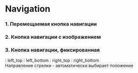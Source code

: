# Navigation

### 1. Перемещаемая кнопка навигации

<NavButtonDrag 
    :slideNumber="3"
    buttonText="To Slide 3"
    direction="left"
    buttonColor="bg-blue-500"
    :initialX="50"
    :initialY="100"
/>

### 2. Кнопка навигации с изображением

<NavButtonImageText 
    :slideNumber="5"
    buttonText="Image Button"
    buttonColor="bg-blue-500"
    width="200px"
    height="50px"
    textSize="18px"
    textColor="text-white"
    imagePosition="left"
    imageSrc="/images/01.png"
    :initialX="50"
    :initialY="150"
/>

<NavButtonImageText 
    :slideNumber="6"
    buttonText="Right Image"
    buttonColor="bg-green-500"
    width="180px"
    height="40px"
    textSize="16px"
    textColor="text-white"
    imagePosition="right"
    imageSrc="/images/02.jpg"
    :initialX="300"
    :initialY="150"
/>

### 3. Кнопка навигации, фиксированная 
: left_top : left_bottom : right_top : right_bottom<br>
Направление стрелки - автоматически выбирает положение

<NavButtonFixed 
    :slideNumber="4"
    buttonText="Left"
    buttonColor="bg-purple-500"
    width="60px"
    height="30px"
    textSize="16px"
    arrowSize="10px"
    position="left_bottom"
/>
<!-- <NavButtonFixed 
    :slideNumber="6"
    buttonText="Right"
    buttonColor="bg-purple-500"
    width="60px"
    height="30px"
    textSize="16px"
    arrowSize="10px"
    position="right_bottom"
/> -->




<NavImageButtonFixed
    :slideNumber="2"
    buttonText="Right"
    buttonColor="bg-blue-500"
    width="120px"
    height="45px"
    textSize="16px"
    textColor="text-white"
    imagePosition="right"
    imageSrc="/images/arrow_right.png"
    :initialX="200"
    :initialY="200"
/>


